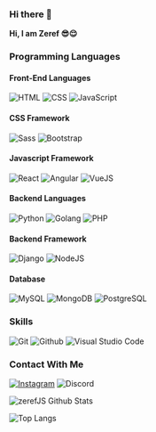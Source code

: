 ### Hi there 👋


**Hi, I am Zeref 😎😌**

### Programming Languages

#### Front-End Languages 
![HTML](https://img.icons8.com/color/50/000000/html-5--v1.png) ![CSS](https://img.icons8.com/color/48/000000/css3.png) ![JavaScript](https://img.icons8.com/color/48/000000/javascript--v1.png)
#### CSS Framework
![Sass](https://img.icons8.com/color/48/000000/sass.png) ![Bootstrap](https://img.icons8.com/color/48/000000/bootstrap.png) 
#### Javascript Framework
![React](https://img.icons8.com/external-tal-revivo-color-tal-revivo/48/000000/external-react-a-javascript-library-for-building-user-interfaces-logo-color-tal-revivo.png) ![Angular](https://img.icons8.com/external-tal-revivo-shadow-tal-revivo/48/000000/external-angular-a-typescript-based-open-source-web-application-framework-logo-shadow-tal-revivo.png) ![VueJS](https://img.icons8.com/color/48/000000/vue-js.png) 
#### Backend Languages
![Python](https://img.icons8.com/color/48/000000/python--v1.png) 
![Golang](https://img.icons8.com/color/48/000000/golang.png) 
![PHP](https://img.icons8.com/external-tal-revivo-shadow-tal-revivo/48/000000/external-hypertext-preprocessor-a-widely-used-open-source-general-purpose-scripting-language-logo-shadow-tal-revivo.png) 
#### Backend Framework
![Django](https://img.icons8.com/external-tal-revivo-shadow-tal-revivo/48/000000/external-django-a-high-level-python-web-framework-that-encourages-rapid-development-logo-shadow-tal-revivo.png) 
![NodeJS](https://img.icons8.com/color/48/000000/nodejs.png)
#### Database
![MySQL](https://img.icons8.com/color/48/000000/mysql-logo.png) 
![MongoDB](https://img.icons8.com/color/48/000000/mongodb.png)
![PostgreSQL](https://img.icons8.com/external-tal-revivo-shadow-tal-revivo/48/000000/external-postgre-sql-a-free-and-open-source-relational-database-management-system-logo-shadow-tal-revivo.png)
### Skills
![Git](https://img.icons8.com/color/48/000000/git.png) ![Github](https://img.icons8.com/fluency/48/000000/github.png) ![Visual Studio Code](https://img.icons8.com/fluency/48/000000/visual-studio-code-2019.png) 

### Contact With Me 
[![Instagram](https://img.icons8.com/fluency/48/000000/instagram-new.png)](https://www.instagram.com/frontendsensei/) ![Discord](https://img.icons8.com/color/48/000000/discord--v2.png)


![zerefJS Github Stats](https://github-readme-stats.vercel.app/api?username=zerefJS&show_icons=true&theme=radical)

![Top Langs](https://github-readme-stats.vercel.app/api/top-langs/?username=zerefJS&show_icons=true&theme=radical&layout=compact)
